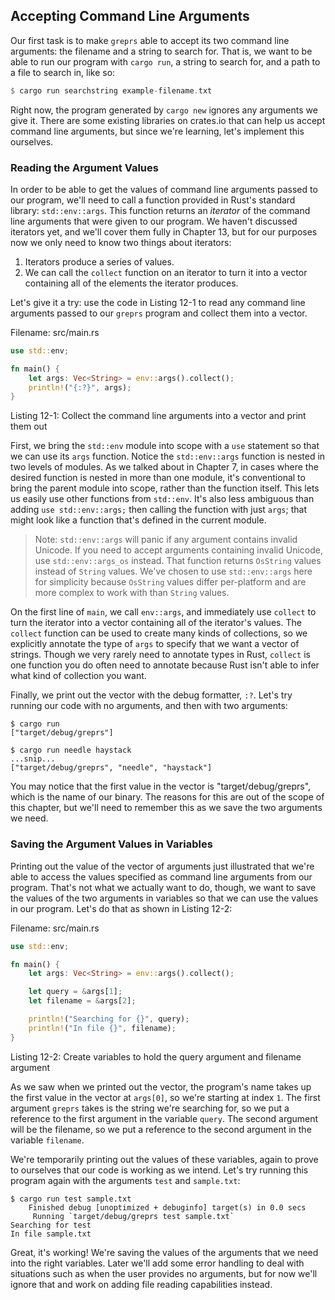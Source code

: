 ## Accepting Command Line Arguments

Our first task is to make `greprs` able to accept its two command line
arguments: the filename and a string to search for. That is, we want to be able
to run our program with `cargo run`, a string to search for, and a path to a
file to search in, like so:

```rust
$ cargo run searchstring example-filename.txt
```

Right now, the program generated by `cargo new` ignores any arguments we give
it. There are some existing libraries on crates.io that can help us accept
command line arguments, but since we're learning, let's implement this
ourselves.

<!--Below -- I'm not clear what we need the args function for, yet, can you set
it out more concretely? Otherwise, will it make more sense in context of the
code later? Is this function needed to allow our function to accept arguments,
is that was "args" is for? -->
<!-- We mentioned in the intro to this chapter that grep takes as arguments a
filename and a string. I've added an example of how we want to run our
resulting tool and what we want the behavior to be, please let me know if this
doesn't clear it up. /Carol-->

### Reading the Argument Values

In order to be able to get the values of command line arguments passed to our
program, we'll need to call a function provided in Rust's standard library:
`std::env::args`. This function returns an *iterator* of the command line
arguments that were given to our program. We haven't discussed iterators yet,
and we'll cover them fully in Chapter 13, but for our purposes now we only need
to know two things about iterators:

1. Iterators produce a series of values.
2. We can call the `collect` function on an iterator to turn it into a vector
   containing all of the elements the iterator produces.

Let's give it a try: use the code in Listing 12-1 to read any command line
arguments passed to our `greprs` program and collect them into a vector.

<!-- Give what a try, here, what are we making? Can you lay that out? I've
tried above but I'm not sure it's complete -->
<!-- We're not creating anything, we're just reading. I'm not sure if I've made
this clearer. /Carol -->

<span class="filename">Filename: src/main.rs</span>

```rust
use std::env;

fn main() {
    let args: Vec<String> = env::args().collect();
    println!("{:?}", args);
}
```

Listing 12-1: Collect the command line arguments into a vector and print them
out

<!-- Will add wingdings in libreoffice /Carol -->

First, we bring the `std::env` module into scope with a `use` statement so that
we can use its `args` function. Notice the `std::env::args` function is nested
in two levels of modules. As we talked about in Chapter 7, in cases where the
desired function is nested in more than one module, it's conventional to bring
the parent module into scope, rather than the function itself. This lets us
easily use other functions from `std::env`. It's also less ambiguous than
adding `use std::env::args;` then calling the function with just `args`; that
might look like a function that's defined in the current module.

<!-- We realized that we need to add the following caveat to fully specify
the behavior of `std::env::args` /Carol -->

<!-- PROD: START BOX -->

> Note: `std::env::args` will panic if any argument contains invalid Unicode.
> If you need to accept arguments containing invalid Unicode, use
> `std::env::args_os` instead. That function returns `OsString` values instead
> of `String` values. We've chosen to use `std::env::args` here for simplicity
> because `OsString` values differ per-platform and are more complex to work
> with than `String` values.

<!-- PROD: END BOX -->

<!--what is it we're making into a vector here, the arguments we pass?-->
<!-- The iterator of the arguments. /Carol -->

On the first line of `main`, we call `env::args`, and immediately use `collect`
to turn the iterator into a vector containing all of the iterator's values. The
`collect` function can be used to create many kinds of collections, so we
explicitly annotate the type of `args` to specify that we want a vector of
strings. Though we very rarely need to annotate types in Rust, `collect` is one
function you do often need to annotate because Rust isn't able to infer what
kind of collection you want.

Finally, we print out the vector with the debug formatter, `:?`. Let's try
running our code with no arguments, and then with two arguments:

```text
$ cargo run
["target/debug/greprs"]

$ cargo run needle haystack
...snip...
["target/debug/greprs", "needle", "haystack"]
```

<!--Below --- This initially confused me, do you mean that the argument at
index 0 is taken up by the name of the binary, so we start arguments at 1 when
setting them? It seems like it's something like that, reading on, and I've
edited as such, can you check? -->
<!-- Mentioning the indexes here seemed repetitive with the text after Listing
12-2. We're not "setting" arguments here, we're saving the value in variables.
I've hopefully cleared this up without needing to introduce repetition.
/Carol-->

You may notice that the first value in the vector is "target/debug/greprs",
which is the name of our binary. The reasons for this are out of the scope of
this chapter, but we'll need to remember this as we save the two arguments we
need.

### Saving the Argument Values in Variables

Printing out the value of the vector of arguments just illustrated that we're
able to access the values specified as command line arguments from our program.
That's not what we actually want to do, though, we want to save the values of
the two arguments in variables so that we can use the values in our program.
Let's do that as shown in Listing 12-2:

<!-- By 'find the ones we care about' did you mean set particular arguments so
the user knows what to enter? I'm a little confused about what we are doing,
I've tried to clarify above -->
<!-- We're incrementally adding features and adding some code that helps the
reader be able to see and experience what the code is doing rather than just
taking our word for it. I've hopefully clarified below. /Carol -->

<span class="filename">Filename: src/main.rs</span>

```rust
use std::env;

fn main() {
    let args: Vec<String> = env::args().collect();

    let query = &args[1];
    let filename = &args[2];

    println!("Searching for {}", query);
    println!("In file {}", filename);
}
```

Listing 12-2: Create variables to hold the query argument and filename argument

<!-- Will add ghosting and wingdings in libreoffice /Carol -->

As we saw when we printed out the vector, the program's name takes up the first
value in the vector at `args[0]`, so we're starting at index `1`. The first
argument `greprs` takes is the string we're searching for, so we put a
reference to the first argument in the variable `query`. The second argument
will be the filename, so we put a reference to the second argument in the
variable `filename`.

We're temporarily printing out the values of these variables, again to prove to
ourselves that our code is working as we intend. Let's try running this program
again with the arguments `test` and `sample.txt`:

```text
$ cargo run test sample.txt
    Finished debug [unoptimized + debuginfo] target(s) in 0.0 secs
     Running `target/debug/greprs test sample.txt`
Searching for test
In file sample.txt
```

Great, it's working! We're saving the values of the arguments that we need into
the right variables. Later we'll add some error handling to deal with
situations such as when the user provides no arguments, but for now we'll
ignore that and work on adding file reading capabilities instead.
